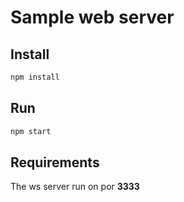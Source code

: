 # Sample web server

## Install
```bash
npm install
```

## Run
```bash
npm start
```

## Requirements
The ws server run on por **3333**
